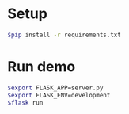 # Setup
```bash
$pip install -r requirements.txt
```

# Run demo
```bash
$export FLASK_APP=server.py
$export FLASK_ENV=development
$flask run
```